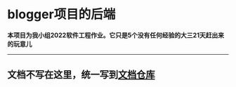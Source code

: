 # blogger项目的后端
**本项目为我小组2022软件工程作业。它只是5个没有任何经验的大三21天赶出来的玩意儿**  
___
## 文档不写在这里，统一写到[文档仓库](https://github.com/9-Extra/MangoBlogFront)
